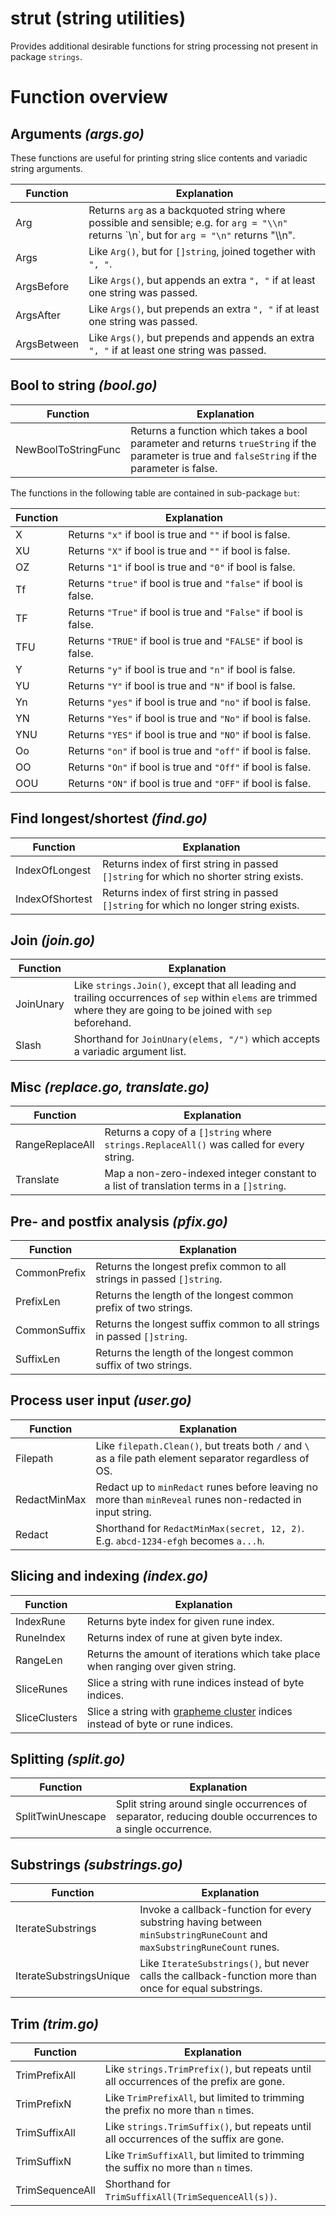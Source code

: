 # strut (**str**ing **ut**ilities)

Provides additional desirable functions for string processing not present in package `strings`.

# Function overview

## Arguments *(args.go)*

These functions are useful for printing string slice contents and variadic string arguments.

| Function     | Explanation |
| ------------ | ----------- |
| Arg          | Returns `arg` as a backquoted string where possible and sensible; e.g. for `arg = "\\n"` returns \`\n\`, but for `arg = "\n"` returns "\\\\n". |
| Args         | Like `Arg()`, but for `[]string`, joined together with `", "`. |
| ArgsBefore   | Like `Args()`, but appends an extra `", "` if at least one string was passed. |
| ArgsAfter    | Like `Args()`, but prepends an extra `", "` if at least one string was passed. |
| ArgsBetween  | Like `Args()`, but prepends and appends an extra `", "` if at least one string was passed. |

## Bool to string _(bool.go)_

| Function            | Explanation |
| ------------------- | ----------- |
| NewBoolToStringFunc | Returns a function which takes a bool parameter and returns `trueString` if the parameter is true and `falseString` if the parameter is false. |

The functions in the following table are contained in sub-package `but`:

| Function | Explanation |
| -------- | ----------- |
| X        | Returns `"x"` if bool is true and `""` if bool is false. |
| XU       | Returns `"X"` if bool is true and `""` if bool is false. |
| OZ       | Returns `"1"` if bool is true and `"0"` if bool is false. |
| Tf       | Returns `"true"` if bool is true and `"false"` if bool is false. |
| TF       | Returns `"True"` if bool is true and `"False"` if bool is false. |
| TFU      | Returns `"TRUE"` if bool is true and `"FALSE"` if bool is false. |
| Y        | Returns `"y"` if bool is true and `"n"` if bool is false. |
| YU       | Returns `"Y"` if bool is true and `"N"` if bool is false. |
| Yn       | Returns `"yes"` if bool is true and `"no"` if bool is false. |
| YN       | Returns `"Yes"` if bool is true and `"No"` if bool is false. |
| YNU      | Returns `"YES"` if bool is true and `"NO"` if bool is false. |
| Oo       | Returns `"on"` if bool is true and `"off"` if bool is false. |
| OO       | Returns `"On"` if bool is true and `"Off"` if bool is false. |
| OOU      | Returns `"ON"` if bool is true and `"OFF"` if bool is false. |

## Find longest/shortest *(find.go)*

| Function        | Explanation |
| --------------- | ----------- |
| IndexOfLongest  | Returns index of first string in passed `[]string` for which no shorter string exists. |
| IndexOfShortest | Returns index of first string in passed `[]string` for which no longer string exists. |

## Join *(join.go)*

| Function  | Explanation |
| --------- | ----------- |
| JoinUnary | Like `strings.Join()`, except that all leading and trailing occurrences of `sep` within `elems` are trimmed where they are going to be joined with `sep` beforehand. |
| Slash     | Shorthand for `JoinUnary(elems, "/")` which accepts a variadic argument list. |

## Misc *(replace.go, translate.go)*

| Function        | Explanation |
| --------------- | ----------- |
| RangeReplaceAll | Returns a copy of a `[]string` where `strings.ReplaceAll()` was called for every string. |
| Translate       | Map a non-zero-indexed integer constant to a list of translation terms in a `[]string`. |

## Pre- and postfix analysis *(pfix.go)*

| Function     | Explanation |
| ------------ | ----------- |
| CommonPrefix | Returns the longest prefix common to all strings in passed `[]string`. |
| PrefixLen    | Returns the length of the longest common prefix of two strings. |
| CommonSuffix | Returns the longest suffix common to all strings in passed `[]string`. |
| SuffixLen    | Returns the length of the longest common suffix of two strings. |

## Process user input *(user.go)*

| Function     | Explanation |
| ------------ | ----------- |
| Filepath     | Like `filepath.Clean()`, but treats both `/` and `\` as a file path element separator regardless of OS. |
| RedactMinMax | Redact up to `minRedact` runes before leaving no more than `minReveal` runes non-redacted in input string. |
| Redact       | Shorthand for `RedactMinMax(secret, 12, 2)`. E.g. `abcd-1234-efgh` becomes `a...h`. |

## Slicing and indexing *(index.go)*

| Function      | Explanation |
| ------------- | ----------- |
| IndexRune     | Returns byte index for given rune index. |
| RuneIndex     | Returns index of rune at given byte index. |
| RangeLen      | Returns the amount of iterations which take place when ranging over given string. |
| SliceRunes    | Slice a string with rune indices instead of byte indices. |
| SliceClusters | Slice a string with [grapheme cluster](https://github.com/rivo/uniseg#grapheme-clusters) indices instead of byte or rune indices. |

## Splitting *(split.go)*

| Function          | Explanation |
| ----------------- | ----------- |
| SplitTwinUnescape | Split string around single occurrences of separator, reducing double occurrences to a single occurrence. |

## Substrings *(substrings.go)*

| Function                | Explanation |
| ----------------------- | ----------- |
| IterateSubstrings       | Invoke a callback-function for every substring having between `minSubstringRuneCount` and `maxSubstringRuneCount` runes. |
| IterateSubstringsUnique | Like `IterateSubstrings()`, but never calls the callback-function more than once for equal substrings. |

## Trim *(trim.go)*

| Function        | Explanation |
| --------------- | ----------- |
| TrimPrefixAll   | Like `strings.TrimPrefix()`, but repeats until all occurrences of the prefix are gone. |
| TrimPrefixN     | Like `TrimPrefixAll`, but limited to trimming the prefix no more than `n` times. |
| TrimSuffixAll   | Like `strings.TrimSuffix()`, but repeats until all occurrences of the suffix are gone. |
| TrimSuffixN     | Like `TrimSuffixAll`, but limited to trimming the suffix no more than `n` times. |
| TrimSequenceAll | Shorthand for `TrimSuffixAll(TrimSequenceAll(s))`. |
